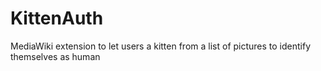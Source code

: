 KittenAuth
==========

MediaWiki extension to let users a kitten from a list of pictures to identify themselves as human